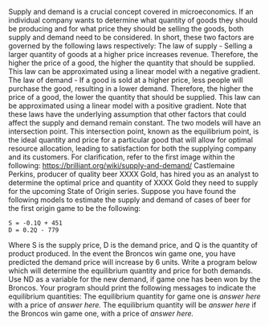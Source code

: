 Supply and demand is a crucial concept covered in microeconomics. If an individual company wants to determine what quantity of goods they should be producing and for what price they should be selling the goods, both supply and demand need to be considered. In short, these two factors are governed by the following laws respectively:
The law of supply - Selling a larger quantity of goods at a higher price increases revenue. Therefore, the higher the price of a good, the higher the quantity that should be supplied. This law can be approximated using a linear model with a negative gradient.
The law of demand - If a good is sold at a higher price, less people will purchase the good, resulting in a lower demand. Therefore, the higher the price of a good, the lower the quantity that should be supplied. This law can be approximated using a linear model with a positive gradient. 
Note that these laws have the underlying assumption that other factors that could affect the supply and demand remain constant.
The two models will have an intersection point. This intersection point, known as the equilibrium point, is the ideal quantity and price for a particular good that will allow for optimal resource allocation, leading to satisfaction for both the supplying company and its customers. For clarification, refer to the first image within the following: https://brilliant.org/wiki/supply-and-demand/
Castlemaine Perkins, producer of quality beer XXXX Gold, has hired you as an analyst to determine the optimal price and quantity of XXXX Gold they need to supply for the upcoming State of Origin series. Suppose you have found the following models to estimate the supply and demand of cases of beer for the first origin game to be the following:
``` 
S = -0.1Q + 451
D = 0.2Q - 779 
```
Where S is the supply price, D is the demand price, and Q is the quantity of product produced.
In the event the Broncos win game one, you have predicted the demand price will increase by 6 units.
Write a program below which will determine the equilibrium quantity and price for both demands. Use ND as a variable for the new demand, if game one has been won by the Broncos. Your program should print the following messages to indicate the equilibrium quantities:
The equilibrium quantity for game one is *answer here* with a price of *answer here.*
The equilibrium quantity will be *answer here* if the Broncos win game one, with a price of *answer here.*
